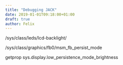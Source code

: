 ```yaml
---
title: "Debugging JACK"
date: 2019-01-01T09:18:00+01:00
draft: true
author: Felix
---
```


/sys/class/leds/lcd-backlight/

/sys/class/graphics/fb0/msm_fb_persist_mode

getprop sys.display.low_persistence_mode_brightness
